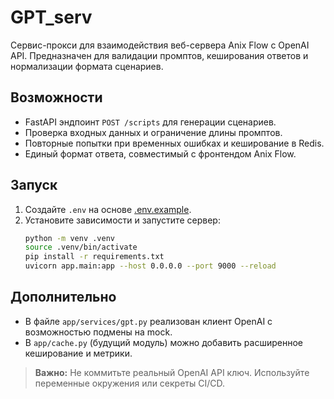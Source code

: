 # GPT_serv

Сервис-прокси для взаимодействия веб-сервера Anix Flow с OpenAI API. Предназначен для валидации промптов, кеширования ответов и нормализации формата сценариев.

## Возможности
- FastAPI эндпоинт `POST /scripts` для генерации сценариев.
- Проверка входных данных и ограничение длины промптов.
- Повторные попытки при временных ошибках и кеширование в Redis.
- Единый формат ответа, совместимый с фронтендом Anix Flow.

## Запуск
1. Создайте `.env` на основе [.env.example](./.env.example).
2. Установите зависимости и запустите сервер:
   ```bash
   python -m venv .venv
   source .venv/bin/activate
   pip install -r requirements.txt
   uvicorn app.main:app --host 0.0.0.0 --port 9000 --reload
   ```

## Дополнительно
- В файле `app/services/gpt.py` реализован клиент OpenAI с возможностью подмены на mock.
- В `app/cache.py` (будущий модуль) можно добавить расширенное кеширование и метрики.

> **Важно:** Не коммитьте реальный OpenAI API ключ. Используйте переменные окружения или секреты CI/CD.
